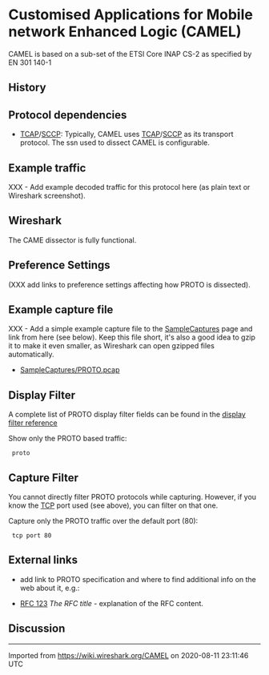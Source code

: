 # Customised Applications for Mobile network Enhanced Logic (CAMEL)

CAMEL is based on a sub-set of the ETSI Core INAP CS-2 as specified by EN 301 140-1

## History

## Protocol dependencies

  - [TCAP](/TCAP)/[SCCP](/SCCP): Typically, CAMEL uses [TCAP](/TCAP)/[SCCP](/SCCP) as its transport protocol. The ssn used to dissect CAMEL is configurable.

## Example traffic

XXX - Add example decoded traffic for this protocol here (as plain text or Wireshark screenshot).

## Wireshark

The CAME dissector is fully functional.

## Preference Settings

(XXX add links to preference settings affecting how PROTO is dissected).

## Example capture file

XXX - Add a simple example capture file to the [SampleCaptures](/SampleCaptures) page and link from here (see below). Keep this file short, it's also a good idea to gzip it to make it even smaller, as Wireshark can open gzipped files automatically.

  - [SampleCaptures/PROTO.pcap](uploads/__moin_import__/attachments/SampleCaptures/PROTO.pcap)

## Display Filter

A complete list of PROTO display filter fields can be found in the [display filter reference](http://www.wireshark.org/docs/dfref/protofirstletter/proto.html)

Show only the PROTO based traffic:

``` 
 proto 
```

## Capture Filter

You cannot directly filter PROTO protocols while capturing. However, if you know the [TCP](/TCP) port used (see above), you can filter on that one.

Capture only the PROTO traffic over the default port (80):

``` 
 tcp port 80 
```

## External links

  - add link to PROTO specification and where to find additional info on the web about it, e.g.:

  - [RFC 123](http://www.ietf.org/rfc/rfc123.txt) *The RFC title* - explanation of the RFC content.

## Discussion

---

Imported from https://wiki.wireshark.org/CAMEL on 2020-08-11 23:11:46 UTC
